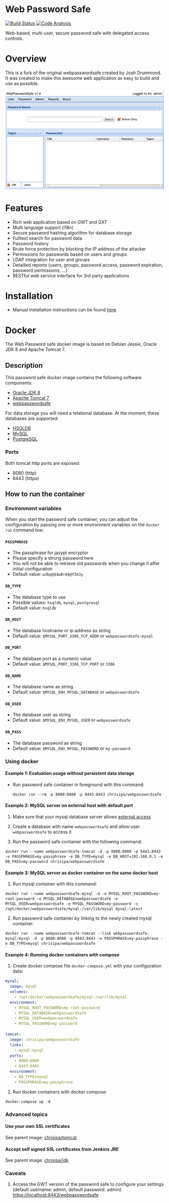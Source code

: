 Web Password Safe
=======

[![Build Status](https://papke.it/jenkins/buildStatus/icon?job=webpasswordsafe)](https://papke.it/jenkins/job/webpasswordsafe/)
[![Code Analysis](https://img.shields.io/badge/code%20analysis-available-blue.svg)](https://papke.it/sonar/overview?id=69)

Web-based, multi-user, secure password safe with delegated access controls.

# Overview

This is a fork of the original webpasswordsafe created by Josh Drummond.
It was created to make this awesome web application as easy to build and use as possible.

![Screenshot](https://raw.githubusercontent.com/chrisipa/webpasswordsafe/master/public/screenshot_gui.png)

# Features

* Rich web application based on GWT and GXT
* Multi language support (i18n)
* Secure password hashing algorithm for database storage
* Fulltext search for password data
* Password history
* Brute force protection by blocking the IP address of the attacker
* Permissions for passwords based on users and groups
* LDAP integration for user and groups
* Detailled reports (users, groups, password access, password expiration, password permissions, ...)
* RESTful web service interface for 3rd party applications

# Installation

* Manual installation instructions can be found [here](INSTALLATION.md)

# Docker

The Web Password safe docker image is based on Debian Jessie, Oracle JDK 8 and Apache Tomcat 7.

## Description

This password safe docker image contains the following software components:

 - [Oracle JDK 8](http://www.oracle.com/technetwork/java/javase/downloads/jdk8-downloads-2133151.html)
 - [Apache Tomcat 7](http://tomcat.apache.org)
 - [webpasswordsafe](https://github.com/chrisipa/webpasswordsafe)

For data storage you will need a relational database. At the moment, these databases are supported:

 - [HSQLDB](http://hsqldb.org/)
 - [MySQL](http://www.mysql.com/)
 - [PostgreSQL](http://www.postgresql.org/)

### Ports

Both tomcat http ports are exposed:

 - 8080 (http)
 - 8443 (https)

## How to run the container

### Environment variables

When you start the password safe container, you can adjust the configuration by passing one or more environment variables on the `docker run` command line:

#### `PASSPHRASE`

 - The passphrase for jasypt encryptor
 - Please specify a strong password here
 - You will not be able to retrieve old passwords when you change it after initial configuration
 - Default value: `w3bp@$$w0rd$@f3k3y`

#### `DB_TYPE`

 - The database type to use
 - Possible values: `hsqldb`, `mysql`, `postgresql`
 - Default value: `hsqldb`

#### `DB_HOST`

 - The database hostname or ip address as string
 - Default value: `$MYSQL_PORT_3306_TCP_ADDR` or `webpasswordsafe-mysql`

#### `DB_PORT`

 - The database port as a numeric value
 - Default value: `$MYSQL_PORT_3306_TCP_PORT` or `3306`

#### `DB_NAME`

 - The database name as string
 - Default value: `$MYSQL_ENV_MYSQL_DATABASE` or `webpasswordsafe`

#### `DB_USER`

 - The database user as string
 - Default value: `$MYSQL_ENV_MYSQL_USER` or `webpasswordsafe`

#### `DB_PASS`

 - The database password as string
 - Default value: `$MYSQL_ENV_MYSQL_PASSWORD` or `my-password`

### Using docker

#### Example 1: Evaluation usage without persistent data storage

* Run password safe container in foreground with this command:
  ```
  docker run --rm -p 8080:8080 -p 8443:8443 chrisipa/webpasswordsafe
  ```

#### Example 2: MySQL server on external host with default port

1. Make sure that your mysql database server allows [external access](http://www.cyberciti.biz/tips/how-do-i-enable-remote-access-to-mysql-database-server.html)

2. Create a database with name `webpasswordsafe` and allow user `webpasswordsafe` to access it

3. Run the password safe container with the following command:
  ```
  docker run --name webpasswordsafe-tomcat -d -p 8080:8080 -p 8443:8443 -e PASSPHRASE=my-passphrase -e DB_TYPE=mysql -e DB_HOST=192.168.0.1 -e DB_PASS=my-password chrisipa/webpasswordsafe
  ```

#### Example 3: MySQL server as docker container on the same docker host

1. Run mysql container with this command:
  ```
  docker run --name webpasswordsafe-mysql -d -e MYSQL_ROOT_PASSWORD=my-root-password -e MYSQL_DATABASE=webpasswordsafe -e MYSQL_USER=webpasswordsafe -e MYSQL_PASSWORD=my-password -v /opt/docker/webpasswordsafe/mysql:/var/lib/mysql mysql:latest
  ```

2. Run password safe container by linking to the newly created mysql container:
  ```
  docker run --name webpasswordsafe-tomcat --link webpasswordsafe-mysql:mysql -d -p 8080:8080 -p 8443:8443 -e PASSPHRASE=my-passphrase -e DB_TYPE=mysql chrisipa/webpasswordsafe
  ```

#### Example 4: Running docker containers with compose

1. Create docker compose file `docker-compose.yml` with your configuration data:
  ```yml
  mysql:
    image: mysql
    volumes:
      - /opt/docker/webpasswordsafe/mysql:/var/lib/mysql
    environment:
      - MYSQL_ROOT_PASSWORD=my-root-password
      - MYSQL_DATABASE=webpasswordsafe
      - MYSQL_USER=webpasswordsafe
      - MYSQL_PASSWORD=my-password

  tomcat:
    image: chrisipa/webpasswordsafe
    links:
      - mysql:mysql
    ports:
      - 8080:8080
      - 8443:8443
    environment:
      - DB_TYPE=mysql
      - PASSPHRASE=my-passphrase
  ```

2. Run docker containers with docker compose:
  ```
  docker-compose up -d
  ```

### Advanced topics

#### Use your own SSL certificates

See parent image: [chrisipa/tomcat](https://github.com/chrisipa/docker-library/tree/master/debian-pom/java-pom/tomcat-pom/tomcat#use-your-own-ssl-certificates)

#### Accept self signed SSL certificates from Jenkins JRE

See parent image: [chrisipa/jdk](https://github.com/chrisipa/docker-library/tree/master/debian-pom/java-pom/jdk#accept-self-signed-ssl-certificates-from-jre)

### Caveats

1. Access the GWT version of the password safe to configure your settings (default username: admin, default password: admin) [https://localhost:8443/webpasswordsafe](https://localhost:8443/webpasswordsafe)
